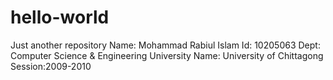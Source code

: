 # hello-world
Just another repository
Name: Mohammad Rabiul Islam
Id: 10205063
Dept: Computer Science & Engineering
University Name: University of Chittagong
Session:2009-2010

